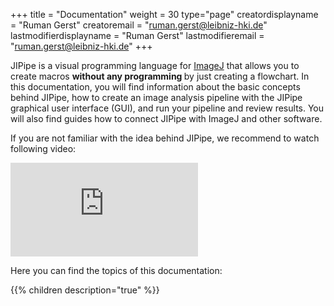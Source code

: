 +++
title = "Documentation"
weight = 30
type="page"
creatordisplayname = "Ruman Gerst"
creatoremail = "ruman.gerst@leibniz-hki.de"
lastmodifierdisplayname = "Ruman Gerst"
lastmodifieremail = "ruman.gerst@leibniz-hki.de"
+++

JIPipe is a visual programming language for <a href="https://fiji.sc/">ImageJ</a> that
allows you to create macros <strong>without any programming </strong> by just creating a flowchart.
In this documentation, you will find information about the basic concepts behind JIPipe, how to create an image analysis pipeline with the JIPipe graphical user interface (GUI), and
run your pipeline and review results. You will also find guides how to connect JIPipe with ImageJ and other software.

If you are not familiar with the idea behind JIPipe, we recommend to watch following video:

<iframe class="iframe-video" src="https://www.youtube-nocookie.com/embed/YRSQa31XpT0" frameborder="0" allow="autoplay; encrypted-media; picture-in-picture" allowfullscreen></iframe>

Here you can find the topics of this documentation:

{{% children description="true" %}}
